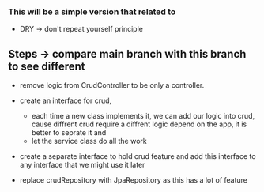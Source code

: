 ### This will be a simple version that related to 

- DRY -> don't repeat yourself principle

## Steps -> compare main branch with this branch to see different
- remove logic from CrudController to be only a controller.
- create an interface for crud, 
  - each time a new class implements it, we can add our logic into crud, cause diffrent crud require a diffrent logic depend on the app, it is better to seprate it and
  - let the service class do all the work 
- create a separate interface to hold crud feature and add this interface to any interface that we might use it later

- replace crudRepository with JpaRepository as this has a lot of feature 



